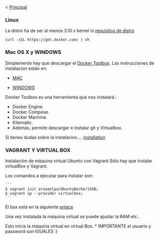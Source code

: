 <  [Principal](https://github.com/erasmolpa/dockerLab/blob/master/Principal.md)

### Linux

La distro ha de ser  al menos 3.10.x kernel is [requisitos de distro](https://docs.docker.com/installation/binaries/#check-kernel-dependencies)

```
curl -sSL https://get.docker.com/ | sh
```

### Mac OS X y WINDOWS 

Simplemente hay que descargar el [Docker Toolbox](https://www.docker.com/products/docker-toolbox). Las instrucciones de instalacion están en: 

* [MAC](https://docs.docker.com/installation/mac/)

* [WINDOWS](https://docs.docker.com/engine/installation/windows/)


Docker Toolbox es una herramienta que nos instalará :

* Docker Engine.
* Docker Compose.
* Docker Machine.
* Kitematic.
* Además, permite descargar e instalar git y Virtualbox.

Si tienes dudas sobre la instalacion.... [installation](https://docs.docker.com/installation/)

### VAGRANT Y VIRTUAL BOX

   Instalación de máquina virtual Ubuntu con Vagrant.Sólo hay que instalar virtualBox y Vagrant.
   
   Los comandos a ejecutar para instalar son:
    
    ```
    $ vagrant init erasmolpa/UbuntuDocker15GB;
    $ vagrant up --provider virtualbox;
    ```
   El box está en la siguiente [enlace](https://atlas.hashicorp.com/erasmolpa/boxes/UbuntuDocker15GB)
   
   Una vez instalada la máquina virtual se puede ajustar la RAM etc..
   
   Esto inicia la máquina virtual en virtual Box.
     * IMPORTANTE el usuario y password son IGUALES :) 
